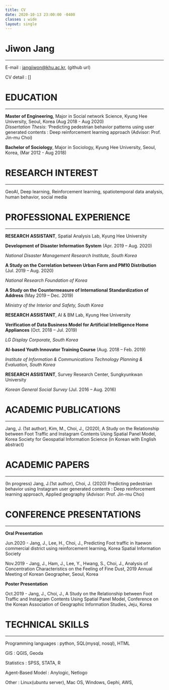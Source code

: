 ```yaml
---
title: CV
date: 2020-10-13 23:00:00 -0400
classes : wide
layout: single
---
```

# Jiwon Jang	
***
E-mail : jangjiwon@khu.ac.kr, (github url)

CV detail : []

# EDUCATION
* * *
__Master of Engineering__, Major in Social network Science, Kyung Hee University, Seoul, Korea (Aug 2018 - Aug 2020)  
*Dissertation Thesis*: ‘Predicting pedestrian behavior patterns using user generated contents : Deep reinforcement learning approach (Advisor: Prof. Jin-mu Choi)  

__Bachelor of Sociology__, Major in Sociology, Kyung Hee University, Seoul, Korea, (Mar 2012 - Aug 2018)


# RESEARCH INTEREST
* * *
GeoAI, Deep learning, Reinforcement learning, spatiotemporal data analysis, human behavior, social media   

# PROFESSIONAL EXPERIENCE
* * *
__RESEARCH ASSISTANT__,  Spatial Analysis Lab, Kyung Hee University

__Development of Disaster Information System__ (Apr. 2019 – Aug. 2020)

*National Disaster Management Research Institute, South Korea*

__A Study on the Correlation between Urban Form and PM10 Distribution__ (Jul. 2019 – Aug. 2020)

*National Research Foundation of Korea*

__A Study on the Countermeasure of International Standardization of Address__ (May 2019 – Dec. 2019)

*Ministry of the Interior and Safety, South Korea*

__RESEARCH ASSISTANT__,  AI & BM Lab, Kyung Hee University

__Verification of Data Business Model for Artificial Intelligence Home Appliances__ (Oct. 2018 – Jul. 2019)

*LG Display Corporate, South Korea*

__AI-based Youth Innovator Training Course__ (Aug. 2018 – Feb. 2019)

*Institute of Information & Communications Technology Planning & Evaluation, South Korea*

__RESEARCH ASSISTANT__,  Survey Research Center, Sungkyunkwan University

*Korean General Social Survey* (Jul. 2016 – Aug. 2016)

# ACADEMIC PUBLICATIONS
* * *
Jang, J. (1st author), Kim, M., Choi, J., (2020), A Study on the Relationship between Foot Traffic and Instagram Contents Using Spatial Panel Model, Korea Society for Geospatial Information Science (in Korean with English abstract)

# ACADEMIC PAPERS
* * *
(In progress) Jang, J.(1st author), Choi, J. (2020) Predicting pedestrian behavior using Instagram user generated contents : Deep reinforcement learning approach, Applied geography (Advisor: Prof. Jin-mu Choi)

# CONFERENCE PRESENTATIONS
* * *
__Oral Presentation__   

Jun.2020 - Jang, J., Lee, H., Choi, J., Predicting Foot traffic in Itaewon commercial district using reinforcement learning, Korea Spatial Information Society

Nov.2019 - Jang, J., Ham, J., Lee, Y., Hwang, S., Choi, J., Analysis of Concentration Characteristics on the Feeling of Fine Dust, 2019 Annual Meeting of Korean Geographer, Seoul, Korea

__Poster Presentation__   

Oct.2019 - Jang, J., Choi, J., A Study on the Relationship between Foot Traffic and Instagram Contents Using Spatial Panel Model, Conference on the Korean Association of Geographic Information Studies, Jeju, Korea

# TECHNICAL SKILLS
* * *

Programming languages : python, SQL(mysql, nosql), HTML

GIS : QGIS, Geoda

Statistics : SPSS, STATA, R

Agent-Based Model : Anylogic, Netlogo

Other : Linux(ubuntu server), Mac OS, Windows, Gephi, AWS,
